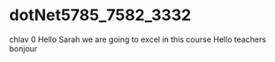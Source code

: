 # dotNet5785_7582_3332
chlav 0
Hello Sarah we are going to excel in this course
Hello teachers 
bonjour 